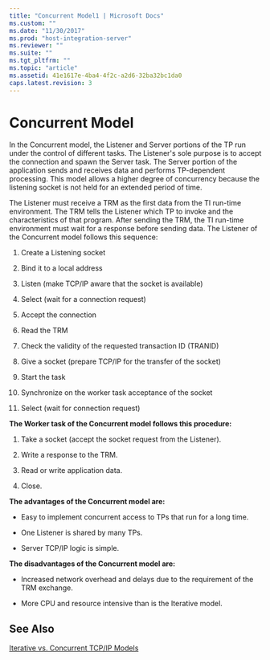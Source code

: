 ```yaml
---
title: "Concurrent Model1 | Microsoft Docs"
ms.custom: ""
ms.date: "11/30/2017"
ms.prod: "host-integration-server"
ms.reviewer: ""
ms.suite: ""
ms.tgt_pltfrm: ""
ms.topic: "article"
ms.assetid: 41e1617e-4ba4-4f2c-a2d6-32ba32bc1da0
caps.latest.revision: 3
---
```

# Concurrent Model
In the Concurrent model, the Listener and Server portions of the TP run under the control of different tasks. The Listener's sole purpose is to accept the connection and spawn the Server task. The Server portion of the application sends and receives data and performs TP-dependent processing. This model allows a higher degree of concurrency because the listening socket is not held for an extended period of time.  
  
 The Listener must receive a TRM as the first data from the TI run-time environment. The TRM tells the Listener which TP to invoke and the characteristics of that program. After sending the TRM, the TI run-time environment must wait for a response before sending data. The Listener of the Concurrent model follows this sequence:  
  
1.  Create a Listening socket  
  
2.  Bind it to a local address  
  
3.  Listen (make TCP/IP aware that the socket is available)  
  
4.  Select (wait for a connection request)  
  
5.  Accept the connection  
  
6.  Read the TRM  
  
7.  Check the validity of the requested transaction ID (TRANID)  
  
8.  Give a socket (prepare TCP/IP for the transfer of the socket)  
  
9. Start the task  
  
10. Synchronize on the worker task acceptance of the socket  
  
11. Select (wait for connection request)  
  
 **The Worker task of the Concurrent model follows this procedure:**  
  
1.  Take a socket (accept the socket request from the Listener).  
  
2.  Write a response to the TRM.  
  
3.  Read or write application data.  
  
4.  Close.  
  
 **The advantages of the Concurrent model are:**  
  
-   Easy to implement concurrent access to TPs that run for a long time.  
  
-   One Listener is shared by many TPs.  
  
-   Server TCP/IP logic is simple.  
  
 **The disadvantages of the Concurrent model are:**  
  
-   Increased network overhead and delays due to the requirement of the TRM exchange.  
  
-   More CPU and resource intensive than is the Iterative model.  
  
## See Also  
 [Iterative vs. Concurrent TCP/IP Models](../HIS2010/iterative-vs-concurrent-tcp-ip-models2.md)